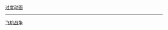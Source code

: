 
[过度动画](https://github.com/gyjgith/hunter/blob/d31165e00237fbf322ddc8323cea59445aca7e3b/%E8%BF%87%E5%BA%A6%E5%8A%A8%E7%94%BB.html)<br><hr>

[飞机战争](https://gyjgith.github.io/hunter/aircraftwar/air.html)
